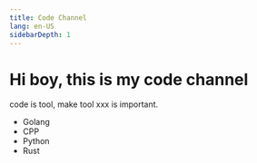 ```yaml
---
title: Code Channel
lang: en-US
sidebarDepth: 1
---
```


# Hi boy, this is my code channel

code is tool, make tool xxx is important.
- Golang
- CPP
- Python
- Rust
